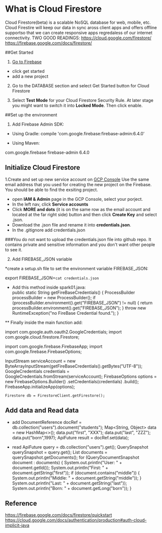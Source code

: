 # What is Cloud Firestore

Cloud Firestore(beta) is a scalable NoSQL database for web, mobile, etc. Cloud Firestire will keep our data in sync aross client apps and offers offline supportso that we can create responsive apps regredaless of our internet connectivity.
TWO GOOD READINGS:
https://cloud.google.com/firestore/
https://firebase.google.com/docs/firestore/

##Get Started 

1. [Go to Firebase](https://firebase.google.com/)
* click get started
* add a new project

2. Go to the DATABASE section and select Get Started button for Cloud Firestore

3. Select **Test Mode** for your Cloud Firestore Security Rule. At later stage you might want to switch it into **Locked Mode**. Then click enable.


##Set up the environment

1. Add Firebase Admin SDK:

* Using Gradle: 
compile 'com.google.firebase:firebase-admin:6.4.0'

* Using Maven: 
<dependency>
  <groupId>com.google.firebase</groupId>
  <artifactId>firebase-admin</artifactId>
  <version>6.4.0</version>
</dependency>


## Initialize Cloud Firestore
1.Create and set up new service account on [GCP Console](https://console.cloud.google.com/)
Use the same email address that you used for creating the new project on the Firebase. You should be able to find the exsiting project.

* open **IAM & Admin** page in the GCP Console, select your porject.
* In the left nav, click **Service accounts**
* Click **MORE and dots** (it is on the same row as the email account and located at the far right side) button and then click **Create Key** and select .json. 
* Download the .json file and rename it into **credentials.json**. 
* In the .gitignore add credentials.json

###You do not want to upload the credentials.json file into github repo.
It contains private and sensitive information and you don't want other people to see it. 

2. Add FIREBASE_JSON variable

*create a setup.sh file to set the environment variable FIREBASE_JSON:

export FIREBASE_JSON=`cat credentials.json`


* Add this method inside spark01.java:  
public static String getFireBaseCredentials() {
        ProcessBuilder processBuilder = new ProcessBuilder();
        if (processBuilder.environment().get("FIREBASE_JSON") != null) {
            return processBuilder.environment().get("FIREBASE_JSON");
        }
	throw new RuntimeException("no FireBase Credential found.");
    }

** Finally inside the main function add:

import com.google.auth.oauth2.GoogleCredentials;
import com.google.cloud.firestore.Firestore;

import com.google.firebase.FirebaseApp;
import com.google.firebase.FirebaseOptions;

InputStream serviceAccount = new ByteArrayInputStream(getFireBaseCredentials().getBytes("UTF-8"));
	GoogleCredentials credentials = GoogleCredentials.fromStream(serviceAccount);
	FirebaseOptions options = new FirebaseOptions.Builder()
    	.setCredentials(credentials)
    	.build();
	FirebaseApp.initializeApp(options);

	Firestore db = FirestoreClient.getFirestore();

## Add data and Read data
* add
DocumentReference docRef = db.collection("users").document("students");
Map<String, Object> data = new HashMap<>();
data.put("first", "XXX");
data.put("last", "ZZZ");
data.put("born",1997);
ApiFuture<WriteResult> result = docRef.set(data);

* read
ApiFuture<QuerySnapshot> query = db.collection("users").get();
QuerySnapshot querySnapshot = query.get();
List<QueryDocumentSnapshot> documents = querySnapshot.getDocuments();
for (QueryDocumentSnapshot document : documents) {
  System.out.println("User: " + document.getId());
  System.out.println("First: " + document.getString("first"));
  if (document.contains("middle")) {
    System.out.println("Middle: " + document.getString("middle"));
  }
  System.out.println("Last: " + document.getString("last"));
  System.out.println("Born: " + document.getLong("born"));
}

## Reference
https://firebase.google.com/docs/firestore/quickstart
https://cloud.google.com/docs/authentication/production#auth-cloud-implicit-java


